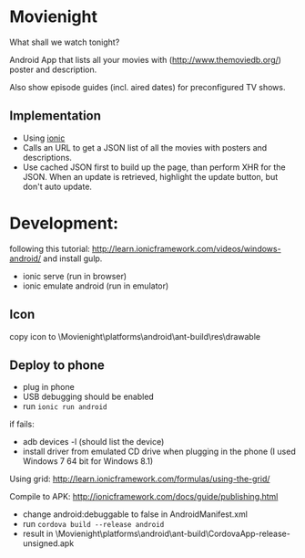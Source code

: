 Movienight
==========

What shall we watch tonight?


Android App that lists all your movies with (http://www.themoviedb.org/) poster and description.

Also show episode guides (incl. aired dates) for preconfigured TV shows.

## Implementation

* Using [ionic](http://ionicframework.com/)
* Calls an URL to get a JSON list of all the movies with posters and descriptions.
* Use cached JSON first to build up the page, than perform XHR for the JSON. When an update is retrieved, highlight the update button, but don't auto update.


# Development:

following this tutorial: http://learn.ionicframework.com/videos/windows-android/
and install gulp.


* ionic serve (run in browser)
* ionic emulate android (run in emulator)

## Icon
copy icon to \Movienight\platforms\android\ant-build\res\drawable

## Deploy to phone

* plug in phone
* USB debugging should be enabled
* run ```ionic run android```

if fails: 

* adb devices -l (should list the device)
* install driver from emulated CD drive when plugging in the phone (I used Windows 7 64 bit for Windows 8.1)


Using grid: http://learn.ionicframework.com/formulas/using-the-grid/

Compile to APK: http://ionicframework.com/docs/guide/publishing.html

* change android:debuggable to false in AndroidManifest.xml
* run ```cordova build --release android```
* result in \Movienight\platforms\android\ant-build\CordovaApp-release-unsigned.apk